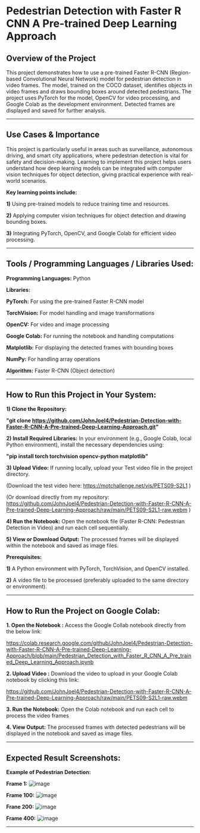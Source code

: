 # Pedestrian Detection with Faster R CNN A Pre-trained Deep Learning Approach


**Overview of the Project**
-------------------------------------------------------------------------------------------------------------------------------------------------------------------------------------------------------------------------------------------------------------------------------------------------------------------------------------------------------------------------------------------------------------------------------------------
This project demonstrates how to use a pre-trained Faster R-CNN (Region-based Convolutional Neural Network) model for pedestrian detection in video frames. The model, trained on the COCO dataset, identifies objects in video frames and draws bounding boxes around detected pedestrians. The project uses PyTorch for the model, OpenCV for video processing, and Google Colab as the development environment. Detected frames are displayed and saved for further analysis.

-------------------------------------------------------------------------------------------------------------------------------------------------------------------------------------------------------------------------------------------------------------------------------------------------------------------------------------------------------------------------------------------------------------------------------------------

**Use Cases & Importance**
-------------------------------------------------------------------------------------------------------------------------------------------------------------------------------------------------------------------------------------------------------------------------------------------------------------------------------------------------------------------------------------------------------------------------------------------
 This project is particularly useful in areas such as surveillance, autonomous driving, and smart city applications, where pedestrian detection is vital for safety and decision-making. Learning to implement this project helps users understand how deep learning models can be integrated with computer vision techniques for object detection, giving practical experience with real-world scenarios.

**Key learning points include:**

**1)** Using pre-trained models to reduce training time and resources.

**2)** Applying computer vision techniques for object detection and drawing bounding boxes.

**3)** Integrating PyTorch, OpenCV, and Google Colab for efficient video processing.

-------------------------------------------------------------------------------------------------------------------------------------------------------------------------------------------------------------------------------------------------------------------------------------------------------------------------------------------------------------------------------------------------------------------------------------------

**Tools / Programming Languages / Libraries Used:**
-------------------------------------------------------------------------------------------------------------------------------------------------------------------------------------------------------------------------------------------------------------------------------------------------------------------------------------------------------------------------------------------------------------------------------------------
**Programming Languages:** Python

**Libraries:**

**PyTorch:** For using the pre-trained Faster R-CNN model

**TorchVision:** For model handling and image transformations

**OpenCV:** For video and image processing

**Google Colab:** For running the notebook and handling computations

**Matplotlib:** For displaying the detected frames with bounding boxes

**NumPy:** For handling array operations

**Algorithm:** Faster R-CNN (Object detection)

-----------------------------------------------------------------------------------------------------------------------------------------------------------------------------------------------------------------------------------------------------------------------------------------------------------------------------------------------------------------------------------------------------------------------------------------
**How to Run this Project in Your System:**
-----------------------------------------------------------------------------------------------------------------------------------------------------------------------------------------------------------------------------------------------------------------------------------------------------------------------------------------------------------------------------------------------------------------------------------------

**1) Clone the Repository:**

**"git clone https://github.com/JohnJoel4/Pedestrian-Detection-with-Faster-R-CNN-A-Pre-trained-Deep-Learning-Approach.git"**

**2) Install Required Libraries:** In your environment (e.g., Google Colab, local Python environment), install the necessary dependencies using: 

**"pip install torch torchvision opencv-python matplotlib"**

**3) Upload Video:** If running locally, upload your Test video file in the project directory. 

(Download the test video here: https://motchallenge.net/vis/PETS09-S2L1 ) 

(Or download directly from my repository: https://github.com/JohnJoel4/Pedestrian-Detection-with-Faster-R-CNN-A-Pre-trained-Deep-Learning-Approach/raw/main/PETS09-S2L1-raw.webm ) 

**4) Run the Notebook:** Open the notebook file (Faster R-CNN: Pedestrian Detection in Video) and run each cell sequentially. 

**5) View or Download Output:** The processed frames will be displayed within the notebook and saved as image files.

**Prerequisites:**

**1)** A Python environment with PyTorch, TorchVision, and OpenCV installed.

**2)** A video file to be processed (preferably uploaded to the same directory or environment).

-----------------------------------------------------------------------------------------------------------------------------------------------------------------------------------------------------------------------------------------------------------------------------------------------------------------------------------------------------------------------------------------------------------------------------------------
**How to Run the Project on Google Colab:**
-----------------------------------------------------------------------------------------------------------------------------------------------------------------------------------------------------------------------------------------------------------------------------------------------------------------------------------------------------------------------------------------------------------------------------------------

**1. Open the Notebook :**  Access the Google Collab notebook directly from the below link: 

https://colab.research.google.com/github/JohnJoel4/Pedestrian-Detection-with-Faster-R-CNN-A-Pre-trained-Deep-Learning-Approach/blob/main/Pedestrian_Detection_with_Faster_R_CNN_A_Pre_trained_Deep_Learning_Approach.ipynb

**2. Upload Video :** Download the video to upload in your Google Colab notebook by clicking this link:

https://github.com/JohnJoel4/Pedestrian-Detection-with-Faster-R-CNN-A-Pre-trained-Deep-Learning-Approach/raw/main/PETS09-S2L1-raw.webm

**3. Run the Notebook:** Open the Colab notebook and run each cell to process the video frames 

**4. View Output:** The processed frames with detected pedestrians will be displayed in the notebook and saved as image files.

-----------------------------------------------------------------------------------------------------------------------------------------------------------------------------------------------------------------------------------------------------------------------------------------------------------------------------------------------------------------------------------------------------------------------------------------

**Expected Result Screenshots:**
-----------------------------------------------------------------------------------------------------------------------------------------------------------------------------------------------------------------------------------------------------------------------------------------------------------------------------------------------------------------------------------------------------------------------------------------

**Example of Pedestrian Detection:**

**Frame 1:**
![image](https://github.com/user-attachments/assets/c5a76898-5bfa-44ce-ba57-527a96ec5c86)

**Frame 100:**
![image](https://github.com/user-attachments/assets/11c48cb2-240f-496b-8b5b-ac8f07edcf17)

**Frane 200:**
![image](https://github.com/user-attachments/assets/62c6ad51-600c-4d7b-a40e-916d1ff97824)

**Frame 400:**
![image](https://github.com/user-attachments/assets/90809a41-0749-4ec7-9fdf-63322be94a32)

-----------------------------------------------------------------------------------------------------------------------------------------------------------------------------------------------------------------------------------------------------------------------------------------------------------------------------------------------------------------------------------------------------------------------------------------


